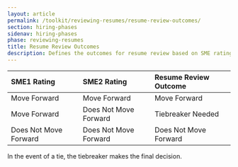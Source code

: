 ```yaml
---
layout: article
permalink: /toolkit/reviewing-resumes/resume-review-outcomes/
section: hiring-phases
sidenav: hiring-phases
phase: reviewing-resumes
title: Resume Review Outcomes
description: Defines the outcomes for resume review based on SME ratings.
---
```


| SME1 Rating | SME2 Rating | Resume Review Outcome |
| :--- | :--- | :--- |
| Move Forward | Move Forward | Move Forward |
| Move Forward | Does Not Move Forward | Tiebreaker Needed |
| Does Not Move Forward | Does Not Move Forward | Does Not Move Forward |

In the event of a tie, the tiebreaker makes the final decision.
